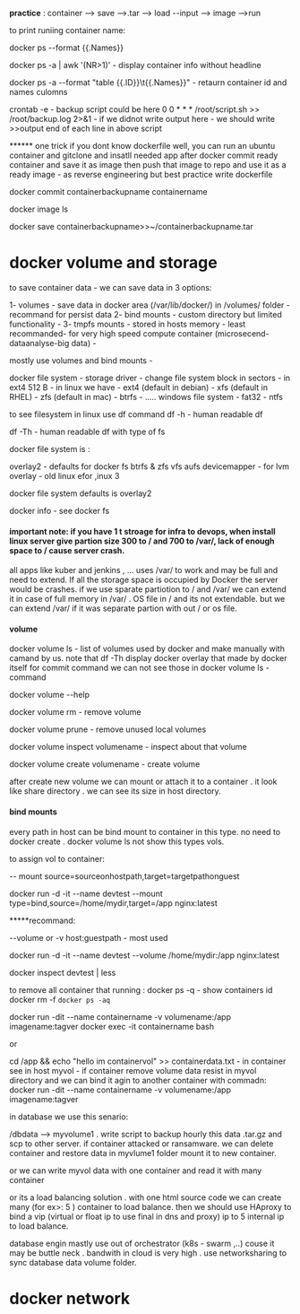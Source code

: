 
****practice****  :
container --> save -->.tar --> load --input --> image -->run

to print runiing container name:

docker ps --format {{.Names}}


docker ps -a | awk '(NR>1)'  - display container info without headline

docker ps -a --format "table  {{.ID}}\t{{.Names}}"  - retaurn container id and names culomns


crontab -e  - backup script could be here
0 0 * * * /root/script.sh >> /root/backup.log 2>&1    - if we didnot write output here - we should write >>output end of each line in above script


****** one trick if you dont know dockerfile well, you can run an ubuntu container and gitclone and insatll needed app after docker commit ready container and save it as image then push that image to repo and use it as a ready image - as reverse engineering but best practice write dockerfile

docker commit containerbackupname containername

docker image ls

docker save containerbackupname>>~/containerbackupname.tar



# docker volume and storage

to save container data - we can save data in 3 options:

1- volumes  - save data in docker area (/var/lib/docker/) in /volumes/ folder - recommand for persist data
2- bind mounts  - custom directory but limited functionality - 
3- tmpfs mounts  - stored  in hosts memory - least recommanded- for very high speed compute container (microsecend- dataanalyse-big data) - 


mostly use volumes and bind mounts -

docker file system - storage driver - change file system block in sectors - in ext4 512 B - 
in linux we have - ext4 (default in debian) - xfs (default in RHEL)  - zfs (default in mac)  - btrfs - ..... 
windows file system - fat32 - ntfs


to see filesystem in linux use df command
df -h   -  human readable df

df -Th   - human readable df with type of fs

docker file system is :

overlay2  - defaults for docker fs
btrfs & zfs
vfs
aufs
devicemapper  - for lvm
overlay  - old linux efor ,inux 3

docker file system defaults is overlay2

docker info - see docker fs


#### important note: if you have 1 t stroage for infra to devops, when install linux server give partion size 300 to / and 700 to /var/,  lack of enough space to / cause server crash. 
all apps like kuber and jenkins , ... uses /var/ to work and may be full and need to extend. If all the storage space is occupied by Docker the server would be crashes. if we use sparate partiotion to / and /var/ we can extend it in case of full memory in /var/ . OS file in / and its not extendable.
but we can extend  /var/ if it was separate partion with out / or os file.  


####  volume 


docker volume ls    - list of volumes used by docker and make manually with camand by us. note that df -Th display docker overlay that made by docker itself for commit command we can not see those in docker volume ls   - command

docker volume --help

docker volume rm   - remove volume

docker volume prune - remove unused local volumes 

docker volume inspect volumename  - inspect about that volume

docker volume create volumename -  create volume 

after create new volume we can mount or attach it to a container . it look like share directory . we can see its size in host directory. 


#### bind mounts

every path in host can be bind mount to container in this type. no need to docker create . docker volume ls not show this types vols. 

to assign vol to container:

-- mount source=sourceonhostpath,target=targetpathonguest 

docker run -d -it --name devtest --mount type=bind,source=/home/mydir,target=/app nginx:latest

*****recommand:

--volume or -v host:guestpath   - most used

docker run -d -it --name devtest --volume /home/mydir:/app nginx:latest

docker inspect devtest | less



to remove all container that running : 
docker ps -q  - show containers id
docker rm -f `docker ps -aq`


docker run -dit --name containername -v volumename:/app imagename:tagver
docker exec -it containername bash


or

 cd /app && echo "hello im containervol" >> containerdata.txt  - in container see in host myvol - if container remove volume data resist in myvol directory and we can bind it agin to another container with commadn: 
 docker run -dit --name containername -v volumename:/app imagename:tagver



in database we use this senario: 

/dbdata --> myvolume1 . write script to backup hourly this data .tar.gz and scp to other server. if container attacked or ransamware. we can delete container and restore data in myvlume1 folder mount it to new container.

or we can write myvol data with one container and read it with many container 

or its a load balancing solution . with one html source code we can create many (for ex>: 5 ) container to load balance. then we should use HAproxy to bind a vip (virtual or float ip to use final in dns  and proxy) ip to 5 internal ip to load balance. 



database engin mastly use out of orchestrator (k8s - swarm ,..) couse it may be buttle neck . bandwith in cloud is very high . use networksharing to sync database data volume folder.  







# docker network













